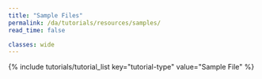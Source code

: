 ```yaml
---
title: "Sample Files"
permalink: /da/tutorials/resources/samples/
read_time: false

classes: wide
---
```


{% include tutorials/tutorial_list key="tutorial-type" value="Sample File" %}
